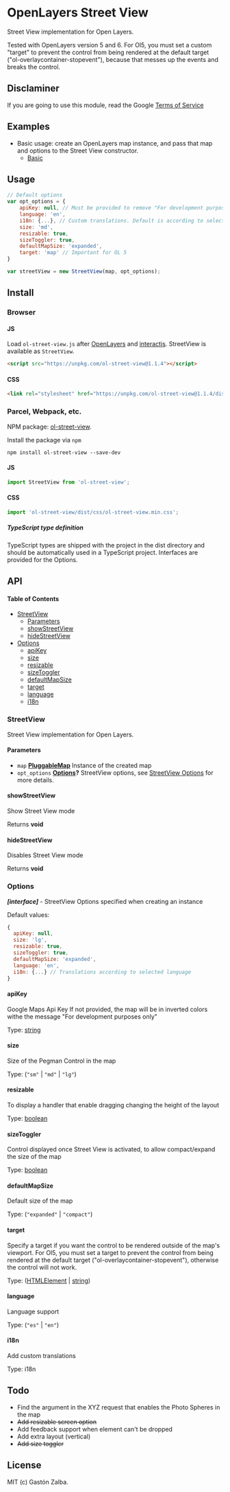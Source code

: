 # OpenLayers Street View

Street View implementation for Open Layers.

Tested with OpenLayers version 5 and 6. For Ol5, you must set a custom "target" to prevent the control from being rendered at the default target ("ol-overlaycontainer-stopevent"), because that messes up the events and breaks the control.

## Disclaminer

If you are going to use this module, read the Google [Terms of Service](https://www.google.com/help/terms_maps/)

## Examples

-   Basic usage: create an OpenLayers map instance, and pass that map and options to the Street View constructor.
    -   [Basic](https://raw.githack.com/GastonZalba/ol-street-view/v1.1.4/examples/basic.html)

## Usage

```js
// Default options
var opt_options = {
    apiKey: null, // Must be provided to remove "For development purposes only" message
    language: 'en',
    i18n: {...}, // Custom translations. Default is according to selected language
    size: 'md',
    resizable: true,
    sizeToggler: true,
    defaultMapSize: 'expanded',
    target: 'map' // Important for OL 5
}

var streetView = new StreetView(map, opt_options);
```

## Install

### Browser

#### JS

Load `ol-street-view.js` after [OpenLayers](https://www.npmjs.com/package/ol) and [interactjs](https://www.npmjs.com/package/interactjs). StreetView is available as `StreetView`.

```HTML
<script src="https://unpkg.com/ol-street-view@1.1.4"></script>
```

#### CSS

```HTML
<link rel="stylesheet" href="https://unpkg.com/ol-street-view@1.1.4/dist/css/ol-street-view.min.css" />
```

### Parcel, Webpack, etc.

NPM package: [ol-street-view](https://www.npmjs.com/package/ol-street-view).

Install the package via `npm`

    npm install ol-street-view --save-dev

#### JS

```js
import StreetView from 'ol-street-view';
```

#### CSS

```js
import 'ol-street-view/dist/css/ol-street-view.min.css';
```

##### TypeScript type definition

TypeScript types are shipped with the project in the dist directory and should be automatically used in a TypeScript project. Interfaces are provided for the Options.

## API

<!-- Generated by documentation.js. Update this documentation by updating the source code. -->

#### Table of Contents

-   [StreetView](#streetview)
    -   [Parameters](#parameters)
    -   [showStreetView](#showstreetview)
    -   [hideStreetView](#hidestreetview)
-   [Options](#options)
    -   [apiKey](#apikey)
    -   [size](#size)
    -   [resizable](#resizable)
    -   [sizeToggler](#sizetoggler)
    -   [defaultMapSize](#defaultmapsize)
    -   [target](#target)
    -   [language](#language)
    -   [i18n](#i18n)

### StreetView

Street View implementation for Open Layers.

#### Parameters

-   `map` **[PluggableMap](https://openlayers.org/en/latest/apidoc/module-ol_PluggableMap-PluggableMap.html)** Instance of the created map
-   `opt_options` **[Options](#options)?** StreetView options, see [StreetView Options](#options) for more details.

#### showStreetView

Show Street View mode

Returns **void**

#### hideStreetView

Disables Street View mode

Returns **void**

### Options

**_[interface]_** - StreetView Options specified when creating an instance

Default values:

```javascript
{
  apiKey: null,
  size: 'lg',
  resizable: true,
  sizeToggler: true,
  defaultMapSize: 'expanded',
  language: 'en',
  i18n: {...} // Translations according to selected language
}
```

#### apiKey

Google Maps Api Key
If not provided, the map will be in inverted colors withe the message "For development purposes only"

Type: [string](https://developer.mozilla.org/docs/Web/JavaScript/Reference/Global_Objects/String)

#### size

Size of the Pegman Control in the map

Type: (`"sm"` \| `"md"` \| `"lg"`)

#### resizable

To display a handler that enable dragging changing the height of the layout

Type: [boolean](https://developer.mozilla.org/docs/Web/JavaScript/Reference/Global_Objects/Boolean)

#### sizeToggler

Control displayed once Street View is activated, to allow compact/expand the size of the map

Type: [boolean](https://developer.mozilla.org/docs/Web/JavaScript/Reference/Global_Objects/Boolean)

#### defaultMapSize

Default size of the map

Type: (`"expanded"` \| `"compact"`)

#### target

Specify a target if you want the control to be rendered outside of the map's viewport.
For Ol5, you must set a target to prevent the control from being rendered at the default
target ("ol-overlaycontainer-stopevent"), otherwise the control will not work.

Type: ([HTMLElement](https://developer.mozilla.org/docs/Web/HTML/Element) \| [string](https://developer.mozilla.org/docs/Web/JavaScript/Reference/Global_Objects/String))

#### language

Language support

Type: (`"es"` \| `"en"`)

#### i18n

Add custom translations

Type: i18n

## Todo

-   Find the argument in the XYZ request that enables the Photo Spheres in the map
-   ~~Add resizable screen option~~
-   Add feedback support when element can't be dropped
-   Add extra layout (vertical)
-   ~~Add size toggler~~

## License

MIT (c) Gastón Zalba.
